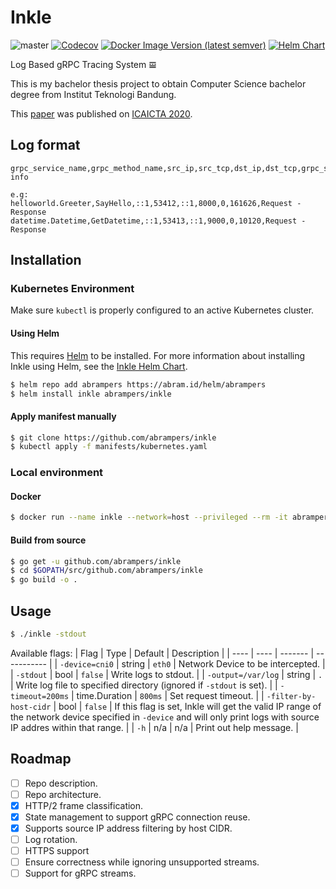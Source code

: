 # Inkle

![master](https://github.com/abrampers/inkle/workflows/master/badge.svg?event=push)
[![Codecov](https://img.shields.io/codecov/c/github/abrampers/inkle)](https://codecov.io/gh/abrampers/inkle)
[![Docker Image Version (latest semver)](https://img.shields.io/docker/v/abrampers/inkle?color=blue&label=docker&sort=semver)](https://hub.docker.com/repository/docker/abrampers/inkle/tags)
[![Helm Chart](https://img.shields.io/badge/helm-chart-%2306227f)](https://github.com/abrampers/inkle/tree/master/helm-chart)

Log Based gRPC Tracing System 𝌘

This is my bachelor thesis project to obtain Computer Science bachelor degree from Institut Teknologi Bandung.

This [paper](https://ieeexplore.ieee.org/abstract/document/9429054) was published on [ICAICTA 2020](http://icaicta.cs.tut.ac.jp/2020/).

## Log format
```
grpc_service_name,grpc_method_name,src_ip,src_tcp,dst_ip,dst_tcp,grpc_status_code,duration, info

e.g:
helloworld.Greeter,SayHello,::1,53412,::1,8000,0,161626,Request - Response
datetime.Datetime,GetDatetime,::1,53413,::1,9000,0,10120,Request - Response
```

## Installation

### Kubernetes Environment

Make sure `kubectl` is properly configured to an active Kubernetes cluster.

#### Using Helm

This requires [Helm](https://helm.sh/docs/intro/install/) to be installed. For more information about installing Inkle using Helm, see the [Inkle Helm Chart](https://github.com/abrampers/inkle/tree/master/helm-chart).

```sh
$ helm repo add abrampers https://abram.id/helm/abrampers
$ helm install inkle abrampers/inkle
```

#### Apply manifest manually

```sh
$ git clone https://github.com/abrampers/inkle
$ kubectl apply -f manifests/kubernetes.yaml
```

### Local environment

#### Docker

```sh
$ docker run --name inkle --network=host --privileged --rm -it abrampers/inkle:v0.1.0 [PARAMS]
```

#### Build from source

```sh
$ go get -u github.com/abrampers/inkle
$ cd $GOPATH/src/github.com/abrampers/inkle
$ go build -o .
```

## Usage
```sh
$ ./inkle -stdout
```
Available flags:
| Flag | Type | Default | Description |
| ---- | ---- | ------- | ----------- |
| `-device=cni0` | string | `eth0` | Network Device to be intercepted. |
| `-stdout` | bool | `false` | Write logs to stdout. |
| `-output=/var/log` | string | `.` | Write log file to specified directory (ignored if `-stdout` is set). |
| `-timeout=200ms` | time.Duration | `800ms` | Set request timeout. |
| `-filter-by-host-cidr` | bool | `false` | If this flag is set, Inkle will get the valid IP range of the network device specified in `-device` and will only print logs with source IP addres within that range. |
| `-h` | n/a | n/a | Print out help message. |

## Roadmap
- [ ] Repo description.
- [ ] Repo architecture.
- [x] HTTP/2 frame classification.
- [x] State management to support gRPC connection reuse.
- [x] Supports source IP address filtering by host CIDR.
- [ ] Log rotation.
- [ ] HTTPS support
- [ ] Ensure correctness while ignoring unsupported streams.
- [ ] Support for gRPC streams.

